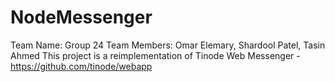 # NodeMessenger

Team Name: Group 24
Team Members: Omar Elemary, Shardool Patel, Tasin Ahmed
This project is a reimplementation of Tinode Web Messenger - https://github.com/tinode/webapp

